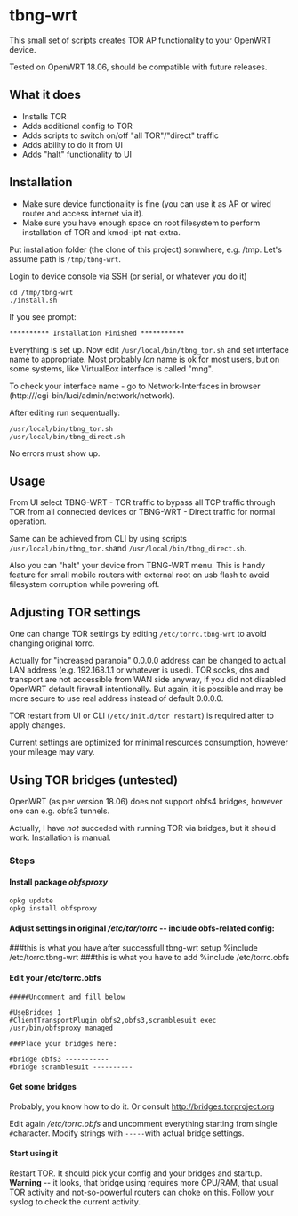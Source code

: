 # tbng-wrt

This small set of scripts creates TOR AP functionality to your OpenWRT device.

Tested on OpenWRT 18.06, should be compatible with future releases.
## What it does
* Installs TOR
* Adds additional config to TOR
* Adds scripts to switch on/off "all TOR"/"direct" traffic
* Adds ability to do it from UI
* Adds "halt" functionality to UI
## Installation

* Make sure device functionality is fine (you can use it as AP or wired router and access internet via it).
* Make sure you have enough space on root filesystem to perform installation of TOR and kmod-ipt-nat-extra.

Put installation folder (the clone of this project) somwhere, e.g. /tmp. Let's assume path is `/tmp/tbng-wrt`.

Login to device console via SSH (or serial, or whatever you do it)

```
cd /tmp/tbng-wrt
./install.sh
```
If you see prompt:

`********** Installation Finished ***********`

Everything is set up. Now edit `/usr/local/bin/tbng_tor.sh` and set interface name to appropriate. Most probably _lan_ name is ok for most users, but on some systems, like VirtualBox interface is called "mng".

To check your interface name - go to Network-Interfaces in browser (http://<device>/cgi-bin/luci/admin/network/network).

After editing run sequentually:

```
/usr/local/bin/tbng_tor.sh
/usr/local/bin/tbng_direct.sh
```
No errors must show up.

## Usage

From UI select TBNG-WRT - TOR traffic to bypass all TCP traffic through TOR from all connected devices or TBNG-WRT - Direct traffic for normal operation.

Same can be achieved from CLI by using scripts `/usr/local/bin/tbng_tor.sh`and `/usr/local/bin/tbng_direct.sh`.

Also you can "halt" your device from TBNG-WRT menu. This is handy feature for small mobile routers with external root on usb flash to avoid filesystem corruption while powering off.

## Adjusting TOR settings

One can change TOR settings by editing `/etc/torrc.tbng-wrt` to avoid changing original torrc. 

Actually for "increased paranoia" 0.0.0.0 address can be changed to actual LAN address (e.g. 192.168.1.1 or whatever is used). TOR socks, dns and transport are not accessible from WAN side anyway, if you did not disabled OpenWRT default firewall intentionally. But again, it is possible and may be more secure to use real address instead of default 0.0.0.0.

TOR restart from UI or CLI (`/etc/init.d/tor restart`) is required after to apply changes.

Current settings are optimized for minimal resources consumption, however your mileage may vary. 

## Using TOR bridges (untested)

OpenWRT (as per version 18.06) does not support obfs4 bridges, however one can e.g. obfs3 tunnels.

Actually, I have _not_ succeded with running TOR via bridges, but it should work. Installation is manual.

### Steps

#### Install package _obfsproxy_

```
opkg update
opkg install obfsproxy
```

#### Adjust settings in original _/etc/tor/torrc_ -- include obfs-related config:

###this is what you have after successfull tbng-wrt setup
%include /etc/torrc.tbng-wrt
###this is what you have to add
%include /etc/torrc.obfs

#### Edit your /etc/torrc.obfs

```
#####Uncomment and fill below

#UseBridges 1
#ClientTransportPlugin obfs2,obfs3,scramblesuit exec /usr/bin/obfsproxy managed

###Place your bridges here:

#bridge obfs3 -----------
#bridge scramblesuit ----------
````

#### Get some bridges

Probably, you know how to do it. Or consult http://bridges.torproject.org

Edit again _/etc/torrc.obfs_ and uncomment everything starting from single `#`character. Modify strings with `-----`with actual bridge settings.

#### Start using it

Restart TOR. It should pick your config and your bridges and startup. __Warning__ -- it looks, that bridge using requires more CPU/RAM, that usual TOR activity and not-so-powerful routers can choke on this. Follow your syslog to check the current activity.





